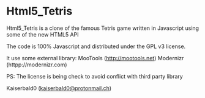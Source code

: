 # Html5_Tetris #

Html5_Tetris is a clone of the famous Tetris game written in Javascript using some of the new HTML5 API

The code is 100% Javascript and distributed under the GPL v3 license.

It use some external library:
MooTools (http://mootools.net)
Modernizr (httpp://modernizr.com)

PS: The license is being check to avoid conflict with third party library

Kaiserbald0 (kaiserbald0@protonmail.ch)
